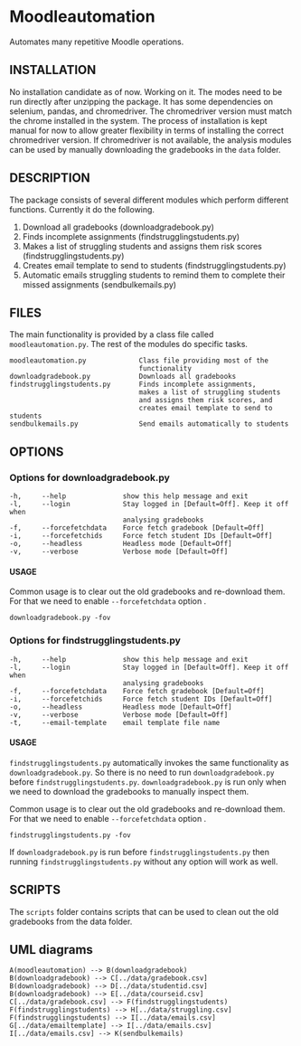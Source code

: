 
# Moodleautomation

Automates many repetitive Moodle operations.

## INSTALLATION

No installation candidate as of now. Working on it. The modes need to be run directly after unzipping the package. It has some dependencies on selenium, pandas, and chromedriver. The chromedriver version must match the chrome installed in the system. The process of installation is kept manual for now to allow greater flexibility in terms of installing the correct chromedriver version. If chromedriver is not available, the analysis modules can be used by manually downloading the gradebooks in the `data` folder.

## DESCRIPTION

The package consists of several different modules which perform different functions. Currently it do the following. 

 1. Download all gradebooks (downloadgradebook.py)
 2. Finds incomplete assignments (findstrugglingstudents.py)
 3. Makes a list of struggling students and assigns them risk scores (findstrugglingstudents.py)
 4. Creates email template to send to students (findstrugglingstudents.py)
 5. Automatic emails struggling students to remind them to complete their missed assignments (sendbulkemails.py)

## FILES
The main functionality is provided by a class file called `moodleautomation.py`. The rest of the modules do specific tasks.

	moodleautomation.py				Class file providing most of the 
									functionality
	downloadgradebook.py			Downloads all gradebooks
	findstrugglingstudents.py		Finds incomplete assignments,
									makes a list of struggling students 
									and assigns them risk scores, and
									creates email template to send to students
	sendbulkemails.py				Send emails automatically to students

## OPTIONS

### Options for downloadgradebook.py

	-h,		--help				show this help message and exit
	-l,		--login				Stay logged in [Default=Off]. Keep it off when
								analysing gradebooks
	-f,		--forcefetchdata	Force fetch gradebook [Default=Off]
	-i,		--forcefetchids		Force fetch student IDs [Default=Off]
	-o,		--headless			Headless mode [Default=Off]
	-v,		--verbose			Verbose mode [Default=Off]

#### USAGE
Common usage is to clear out the old gradebooks and re-download them. For that we need to enable `--forcefetchdata` option . 

	downloadgradebook.py -fov

### Options for findstrugglingstudents.py

	-h,		--help				show this help message and exit
	-l,		--login				Stay logged in [Default=Off]. Keep it off when
								analysing gradebooks
	-f,		--forcefetchdata	Force fetch gradebook [Default=Off]
	-i,		--forcefetchids		Force fetch student IDs [Default=Off]
	-o,		--headless			Headless mode [Default=Off]
	-v,		--verbose			Verbose mode [Default=Off]
	-t,		--email-template	email template file name

#### USAGE
`findstrugglingstudents.py` automatically invokes the same functionality as `downloadgradebook.py`. So there is no need to run `downloadgradebook.py` before `findstrugglingstudents.py`. `downloadgradebook.py` is run only when we need to download the gradebooks to manually inspect them.

Common usage is to clear out the old gradebooks and re-download them. For that we need to enable `--forcefetchdata` option .

	findstrugglingstudents.py -fov
If `downloadgradebook.py` is run before `findstrugglingstudents.py` then running `findstrugglingstudents.py` without any option will work as well.

## SCRIPTS

The `scripts` folder contains scripts that can be used to clean out the old gradebooks from the data folder.

## UML diagrams

```mermaid graph LR
A(moodleautomation) --> B(downloadgradebook)
B(downloadgradebook) --> C[../data/gradebook.csv]
B(downloadgradebook) --> D[../data/studentid.csv]
B(downloadgradebook) --> E[../data/courseid.csv]
C[../data/gradebook.csv] --> F(findstrugglingstudents)
F(findstrugglingstudents) --> H[../data/struggling.csv]
F(findstrugglingstudents) --> I[../data/emails.csv]
G[../data/emailtemplate] --> I[../data/emails.csv]
I[../data/emails.csv] --> K(sendbulkemails)
```
